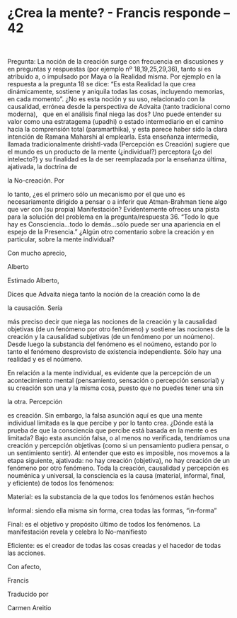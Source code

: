 # ¿Crea la mente? - Francis responde – 42

&nbsp; 

Pregunta: La noci&oacute;n de la creaci&oacute;n surge con frecuencia en discusiones y en preguntas y respuestas (por ejemplo n&ordm; 18,19,25,29,36), tanto si es atribuido a, o impulsado por Maya o la Realidad misma. Por ejemplo en la respuesta a la pregunta 18 se dice: &ldquo;Es esta Realidad la que crea din&aacute;micamente, sostiene y aniquila todas las cosas, incluyendo memorias, en cada momento&rdquo;. &iquest;No es esta noci&oacute;n y su uso, relacionado con la causalidad, err&oacute;nea desde la perspectiva de Advaita (tanto tradicional como moderna),
&nbsp; 
que en el an&aacute;lisis final niega las dos? Uno puede entender su valor como una estratagema (upadhi) o estado intermediario en el camino hacia la comprensi&oacute;n total (paramarthika), y esta parece haber sido la clara intenci&oacute;n de Ramana Maharshi al emplearla. Esta ense&ntilde;anza intermedia, llamada tradicionalmente drishtl-vada (Percepci&oacute;n es Creaci&oacute;n) sugiere que el mundo es un producto de la mente (&iquest;individual?) perceptora (&iquest;o del intelecto?) y su finalidad es la de ser reemplazada por la ense&ntilde;anza &uacute;ltima, ajativada, la doctrina de 

la No-creaci&oacute;n. Por

 lo tanto, &iquest;es el primero s&oacute;lo un mecanismo por el que uno es necesariamente dirigido a pensar o a inferir que Atman-Brahman tiene algo que ver con (su propia) Manifestaci&oacute;n? Evidentemente ofreces una pista para la soluci&oacute;n del problema en la pregunta/respuesta 36. &ldquo;Todo lo que hay es Consciencia&hellip;todo lo dem&aacute;s&hellip;s&oacute;lo puede ser una apariencia en el espejo de la Presencia.&rdquo; &iquest;Alg&uacute;n otro comentario sobre la creaci&oacute;n y en particular, sobre la mente individual? 

Con mucho aprecio,

Alberto

Estimado Alberto,

Dices que Advaita niega tanto la noci&oacute;n de la creaci&oacute;n como la de 

la causaci&oacute;n. Ser&iacute;a

 m&aacute;s preciso decir que niega las nociones de la creaci&oacute;n y la causalidad objetivas (de un fen&oacute;meno por otro fen&oacute;meno) y sostiene las nociones de la creaci&oacute;n y la causalidad subjetivas (de un fen&oacute;meno por un no&uacute;meno). Desde luego la substancia del fen&oacute;meno es el no&uacute;meno, estando por lo tanto el fen&oacute;meno desprovisto de existencia independiente. S&oacute;lo hay una realidad y es el no&uacute;meno.

En relaci&oacute;n a la mente individual, es evidente que la percepci&oacute;n de un acontecimiento mental (pensamiento, sensaci&oacute;n o percepci&oacute;n sensorial) y su creaci&oacute;n son una y la misma cosa, puesto que no puedes tener una sin 

la otra. Percepci&oacute;n

 es creaci&oacute;n. Sin embargo, la falsa asunci&oacute;n aqu&iacute; es que una mente individual limitada es la que percibe y por lo tanto crea. &iquest;D&oacute;nde est&aacute; la prueba de que la consciencia que percibe est&aacute; basada en la mente o es limitada? Bajo esta asunci&oacute;n falsa, o al menos no verificada, tendr&iacute;amos una creaci&oacute;n y percepci&oacute;n objetivas (como si un pensamiento pudiera pensar, o un sentimiento sentir). Al entender que esto es imposible, nos movemos a la etapa siguiente, ajativada: no hay creaci&oacute;n (objetiva), no hay creaci&oacute;n de un fen&oacute;meno por otro fen&oacute;meno. Toda la creaci&oacute;n, causalidad y percepci&oacute;n es noum&eacute;nica y universal, la consciencia es la causa (material, informal, final, y eficiente) de todos los fen&oacute;menos:

Material: es la substancia de la que todos los fen&oacute;menos est&aacute;n hechos

Informal: siendo ella misma sin forma, crea todas las formas, &ldquo;in-forma&rdquo;

Final: es el objetivo y prop&oacute;sito &uacute;ltimo de todos los fen&oacute;menos. La manifestaci&oacute;n revela y celebra lo No-manifiesto

Eficiente: es el creador de todas las cosas creadas y el hacedor de todas las acciones.

Con afecto,

Francis

Traducido por 

Carmen Areitio

